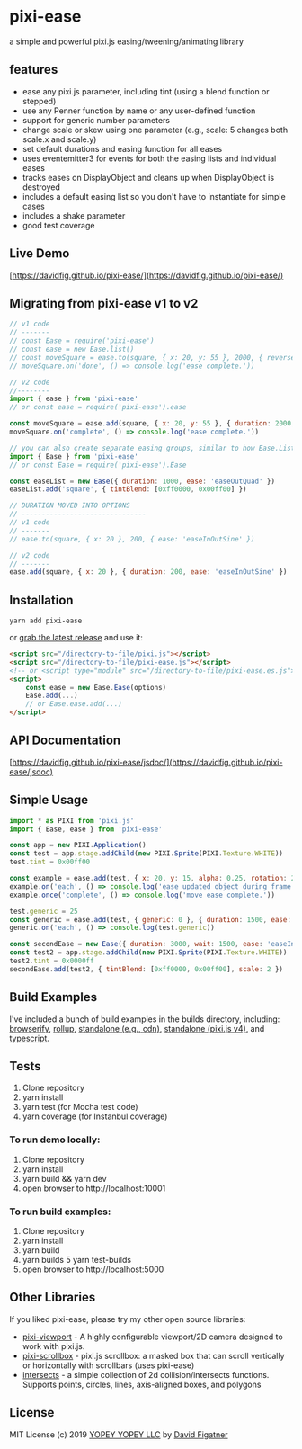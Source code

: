 # pixi-ease
a simple and powerful pixi.js easing/tweening/animating library

## features
* ease any pixi.js parameter, including tint (using a blend function or stepped)
* use any Penner function by name or any user-defined function
* support for generic number parameters
* change scale or skew using one parameter (e.g., scale: 5 changes both scale.x and scale.y)
* set default durations and easing function for all eases
* uses eventemitter3 for events for both the easing lists and individual eases
* tracks eases on DisplayObject and cleans up when DisplayObject is destroyed
* includes a default easing list so you don't have to instantiate for simple cases
* includes a shake parameter
* good test coverage

## Live Demo
[https://davidfig.github.io/pixi-ease/](https://davidfig.github.io/pixi-ease/)

## Migrating from pixi-ease v1 to v2

```js
// v1 code
// -------
// const Ease = require('pixi-ease')
// const ease = new Ease.list()
// const moveSquare = ease.to(square, { x: 20, y: 55 }, 2000, { reverse: true })
// moveSquare.on('done', () => console.log('ease complete.'))

// v2 code
//--------
import { ease } from 'pixi-ease'
// or const ease = require('pixi-ease').ease

const moveSquare = ease.add(square, { x: 20, y: 55 }, { duration: 2000, reverse: true })
moveSquare.on('complete', () => console.log('ease complete.'))

// you can also create separate easing groups, similar to how Ease.List worked, and include default settings
import { Ease } from 'pixi-ease'
// or const Ease = require('pixi-ease').Ease

const easeList = new Ease({ duration: 1000, ease: 'easeOutQuad' })
easeList.add('square', { tintBlend: [0xff0000, 0x00ff00] })

// DURATION MOVED INTO OPTIONS
// -------------------------------
// v1 code
// -------
// ease.to(square, { x: 20 }, 200, { ease: 'easeInOutSine' })

// v2 code
// -------
ease.add(square, { x: 20 }, { duration: 200, ease: 'easeInOutSine' })
```

## Installation

    yarn add pixi-ease

or [grab the latest release](https://github.com/davidfig/pixi-ease/releases/) and use it:

```html
<script src="/directory-to-file/pixi.js"></script>
<script src="/directory-to-file/pixi-ease.js"></script>
<!-- or <script type="module" src="/directory-to-file/pixi-ease.es.js"></script> -->
<script>
    const ease = new Ease.Ease(options)
    Ease.add(...)
    // or Ease.ease.add(...)
</script> 
```

## API Documentation
[https://davidfig.github.io/pixi-ease/jsdoc/](https://davidfig.github.io/pixi-ease/jsdoc)

## Simple Usage
```js
import * as PIXI from 'pixi.js'
import { Ease, ease } from 'pixi-ease'

const app = new PIXI.Application()
const test = app.stage.addChild(new PIXI.Sprite(PIXI.Texture.WHITE))
test.tint = 0x00ff00

const example = ease.add(test, { x: 20, y: 15, alpha: 0.25, rotation: 20, scale: 5, skewX: 0.25, blend: 0xff0000 } }, { reverse: true, duration: 2500, ease: 'easeInOutQuad' })
example.on('each', () => console.log('ease updated object during frame using PIXI.Ticker.'))
example.once('complete', () => console.log('move ease complete.'))

test.generic = 25
const generic = ease.add(test, { generic: 0 }, { duration: 1500, ease: 'easeOutQuad' })
generic.on('each', () => console.log(test.generic))

const secondEase = new Ease({ duration: 3000, wait: 1500, ease: 'easeInBack', repeat: 3 })
const test2 = app.stage.addChild(new PIXI.Sprite(PIXI.Texture.WHITE))
test2.tint = 0x0000ff
secondEase.add(test2, { tintBlend: [0xff0000, 0x00ff00], scale: 2 })
```

## Build Examples
I've included a bunch of build examples in the builds directory, including: [browserify](https://github.com/davidfig/pixi-ease/tree/master/builds/browserify), [rollup](https://github.com/davidfig/pixi-ease/tree/master/builds/rollup), [standalone (e.g., cdn)](https://github.com/davidfig/pixi-ease/tree/master/builds/standalone), [standalone (pixi.js v4)](https://github.com/davidfig/pixi-ease/tree/master/builds/standalone-v4), and [typescript](https://github.com/davidfig/pixi-ease/tree/master/builds/typescript).
  
## Tests

1. Clone repository
2. yarn install
3. yarn test (for Mocha test code)
4. yarn coverage (for Instanbul coverage)

### To run demo locally:
1. Clone repository
2. yarn install
3. yarn build && yarn dev
4. open browser to http://localhost:10001

### To run build examples:
1. Clone repository
2. yarn install
3. yarn build
4. yarn builds
5 yarn test-builds
6. open browser to http://localhost:5000

## Other Libraries
If you liked pixi-ease, please try my other open source libraries:
* [pixi-viewport](https://github.com/davidfig/pixi-viewport) - A highly configurable viewport/2D camera designed to work with pixi.js.
* [pixi-scrollbox](https://github.com/davidfig/pixi-scrollbox) - pixi.js scrollbox: a masked box that can scroll vertically or horizontally with scrollbars (uses pixi-ease)
* [intersects](https://github.com/davidfig/intersects) - a simple collection of 2d collision/intersects functions. Supports points, circles, lines, axis-aligned boxes, and polygons 

## License
MIT License (c) 2019 [YOPEY YOPEY LLC](https://yopeyopey.com/) by [David Figatner](https://twitter.com/yopey_yopey/)